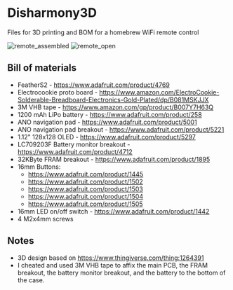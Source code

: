# Disharmony3D
Files for 3D printing and BOM for a homebrew WiFi remote control

![remote_assembled](https://github.com/apendley/Disharmony3D/assets/1042513/2137c34b-b2d9-4823-a081-19663f783058)
![remote_open](https://github.com/apendley/Disharmony3D/assets/1042513/6de94f3c-cae9-4cdd-b8ed-aa72f7bc03ac)

Bill of materials
-

* FeatherS2 - https://www.adafruit.com/product/4769
* Electrocookie proto board - https://www.amazon.com/ElectroCookie-Solderable-Breadboard-Electronics-Gold-Plated/dp/B081MSKJJX
* 3M VHB tape - https://www.amazon.com/gp/product/B007Y7H63Q
* 1200 mAh LiPo battery - https://www.adafruit.com/product/258
* ANO navigation pad - https://www.adafruit.com/product/5001
* ANO navigation pad breakout - https://www.adafruit.com/product/5221
* 1.12" 128x128 OLED - https://www.adafruit.com/product/5297
* LC709203F Battery monitor breakout - https://www.adafruit.com/product/4712
* 32KByte FRAM breakout - https://www.adafruit.com/product/1895
* 16mm Buttons: 
	- https://www.adafruit.com/product/1445
	- https://www.adafruit.com/product/1502
	- https://www.adafruit.com/product/1503	
	- https://www.adafruit.com/product/1504	
	- https://www.adafruit.com/product/1505
* 16mm LED on/off switch - https://www.adafruit.com/product/1442
* 4 M2x4mm screws

Notes
-
* 3D design based on https://www.thingiverse.com/thing:1264391
* I cheated and used 3M VHB tape to affix the main PCB, the FRAM breakout, the battery monitor breakout, and the battery to the bottom of the case.